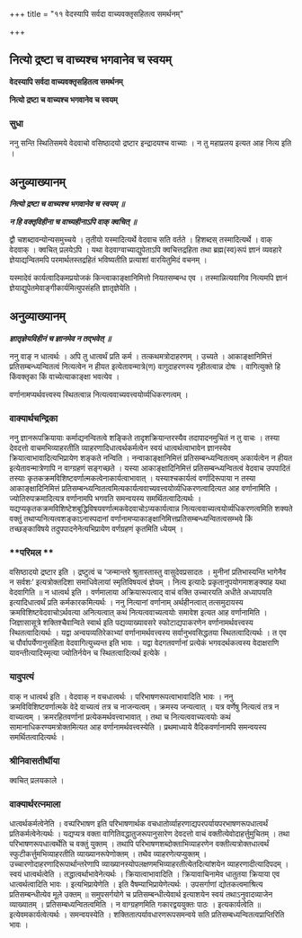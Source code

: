 +++
title = "११ वेदस्यापि सर्वदा वाच्यवक्तृसहितत्व समर्थनम्"

+++


## नित्यो द्रष्टा च वाच्यश्च भगवानेव च स्वयम्

**वेदस्यापि सर्वदा वाच्यवक्तृसहितत्व समर्थनम्**

**नित्यो द्रष्टा च वाच्यश्च भगवानेव च स्वयम्**

### **सुधा**

ननु सन्ति स्थितिसमये वेदवाचो वसिष्ठादयो द्रष्टार इन्द्रादयश्च वाच्याः । न तु महाप्रलय इत्यत आह नित्य इति ।

## **अनुव्याख्यानम्**

***नित्यो द्रष्टा च वाच्यश्च भगवानेव च स्वयम् ॥***

***न हि वक्तृविहीना च वाच्यहीनाऽपि वाक् क्वचित् ॥***

द्वौ चशब्दावन्योन्यसमुच्चये । तृतीयो यस्मादित्यर्थे वेदवाच सति वर्तते । हिशब्दस् तस्मादित्यर्थे । वाक् वेदवाक् । क्वचित् प्रलयेऽपि । यथा वेदवाग्वाच्याद्युपेताऽपि क्वचित्तद्रहिता तथा ब्रह्म(स्व)रूपं ज्ञानं व्यवहारे ज्ञेयाद्यन्वितमपि परमार्थतस्तद्रहितं भविष्यतीति प्रत्याशां वारयितुमिदं वचनम् ।

यस्मादेवं कार्यत्वादिकमप्रयोजकं किन्त्वाकाङ्क्षानिमित्तो नियतसम्बन्ध एव । तस्मान्नित्यवागिव नित्यमपि ज्ञानं ज्ञेयाद्युपेतमेवाङ्गीकार्यमित्युपसंहति ज्ञातृज्ञेयेति ।

## **अनुव्याख्यानम्**

***ज्ञातृज्ञेयविहीनं च ज्ञानमेव न तद्भवेत् ॥***

ननु वाङ् न धात्वर्थः । अपि तु धात्वर्थं प्रति कर्म । तत्कथमत्रोदाहरणम् । उच्यते । आकाङ्क्षानिमित्तं प्रतिसम्बन्ध्यन्वितत्वं नित्यत्वेन न हीयत इत्येतावन्मात्रे(ण) वागुदाहरणस्य गृहीतत्वान्न दोषः । वागित्युक्ते हि किंवक्तृका किं वाच्येत्याकाङ्क्षा भवत्येव ।

वर्णानामप्यर्थवत्त्वस्य स्थितत्वान्न नित्यत्ववाच्यवत्त्वयोर्व्यधिकरणत्वम् ।

### **वाक्यार्थचन्द्रिका**

ननु ज्ञानरूपक्रियायाः कर्माद्यनन्वितत्वे शङ्किते तादृशक्रियान्तरस्यैव तदापादनमुचितं न तु वाचः । तस्या देवदत्तो वाचमभिव्याहरतीति व्याहरणादिधात्वर्थकर्मत्वेन स्वयं धात्वर्थत्वाभावेन ज्ञानस्येव क्रियात्वाभावादित्यभिप्रायेण शङ्कते नन्विति । नन्वाकाङ्क्षानिमित्तं प्रतिसम्बन्ध्यन्वितत्वम् अकार्यत्वेन न हीयत इत्येतावन्मात्रेणापि न वाग्ग्रहणं सङ्गच्छते । यस्या आकाङ्क्षादिनिमित्तं प्रतिसम्बन्ध्यन्वितत्वं वेदवाच उपपादितं तस्याः कृतकक्रमविशिष्टवर्णात्मकत्वेनाकार्यत्वाभावात् । यस्याश्चकार्यत्वं वर्णादिरूपाया न तस्या आकाङ्क्षादिनिमित्तं प्रतिसम्बन्ध्यन्वितत्वमित्यकार्यत्ववाच्यवत्त्वयोर्व्यधिकरणत्वादित्यत आह वर्णानामिति । ज्योतिरुपक्रमादित्यत्र वर्णानामपि भगवति समन्वयस्य समर्थितत्वादित्यर्थः । यद्यप्यकृतकक्रमविशिष्टेशबुद्धिविषयवर्णात्मकवेदवाचोऽप्यकार्यत्वान्न नित्यत्ववाच्यत्वयोर्व्यधिकरणत्वमिति शक्यते वक्तुं तथाप्यनित्यत्वशङ्काऽनास्पदानां वर्णानामप्याकाङ्क्षानिमित्तप्रतिसम्बन्ध्यन्वितत्वसम्भवे किं तच्छङ्काविषये तदुपपादनेनेत्यभिप्रायेण वर्णग्रहणं कृतमिति ध्येयम् ।

### **परिमल **

वसिष्ठादयो द्रष्टार इति । द्रष्टुत्वं च ‘जन्मान्तरे श्रुतास्तास्तु वासुदेवप्रसादतः । मुनीनां प्रतिभास्यन्ति भागेनैव न सर्वशः’ इत्यत्रोक्तदिशा समाधिवेलायां स्मृतिविषयत्वं ज्ञेयम् । नित्य इत्यादेः प्रकृतानुपयोगमाशङ्क्याह यथा वेदवागिति ॥ न धात्वर्थ इति । वर्णमालाया अक्रियारूपत्वाद् वाचं वक्ति उच्चारयति अधीते अध्यापयति इत्यादिधात्वर्थं प्रति कर्मकारकमित्यर्थः । ननु नित्यानां वर्णानाम् अर्थहीनत्वात् तत्समुदायस्य क्रमविशिष्टवेदवाचोऽर्थवत्या अनित्यत्वात् कथं नित्यत्ववाच्यत्वयोः समावेश इत्यत आह वर्णानामिति । जिज्ञासासूत्रे शक्तिश्चैवान्विते स्वार्थ इति पद्यव्याख्यावसरे स्फोटाद्यपाकरणेन वर्णानामर्थवत्त्वस्य स्थितत्वादित्यर्थः । यद्वा अन्वयव्यतिरेकाभ्यां वर्णानामर्थवत्त्वस्य सर्वानुभवसिद्धतया स्थितत्वादित्यर्थः । त एव च पौर्वापर्येणानुसंहिता वेदवागित्युच्यन्त इति भावः । यद्वा वेदगतवर्णानां प्रत्येकं भगवदर्थकत्वस्य वेदाक्षराणि यावन्तीत्यादिस्मृत्या ज्योतिर्नयेन च स्थितत्वादित्यर्थ इत्येके ।

### **यादुपत्यं**

वाक् न धात्वर्थ इति । वेदवाक् न वचधात्वर्थः । परिभाषणरूपत्वाभावादिति भावः । ननु क्रमविविशिष्टवर्णात्मके वेदे वाच्यत्वं तत्र च नाजन्यत्वम् । क्रमस्य जन्यत्वात् । यत्र वर्णेषु नित्यत्वं तत्र न वाच्यत्वम् । क्रमरहितवर्णानां प्रत्येकमर्थवत्त्वाभावात् । तथा च नित्यत्ववाच्यत्वयोः कथं सामानाधिकरण्यमत्रोक्तमित्यत आह वर्णानामर्थवत्त्वस्येति । प्रथमाध्याये वैदिकवर्णानामपि समन्वयस्य समर्थितत्वादित्यर्थः ।

### **श्रीनिवासतीर्थीया**

क्वचित् प्रलयकाले ।

### **वाक्यार्थरत्नमाला**

धात्वर्थकर्मत्वेनेति । वच्परिभाषण इति परिभाषणार्थक वचधातोर्व्याहरणाद्यपरपर्यायपरभाषणरूपधात्वर्थं प्रतिकर्मत्वेनेत्यर्थः । यद्यप्यत्र वक्ता वागितिवद्धातुजरूपानुसारेण देवदत्तो वाचं वक्तीत्येवोदाहर्त्तुमुचितम् । तथा परिभाषणरूपधात्वर्थेति च वक्तुं युक्तम् । तथापि परिभाषणशब्दोक्ताभिव्याहरणेन वक्तीत्यत्रोक्तधात्वर्थं स्फुटीकर्त्तुमभिव्याहरतीति व्याख्यानरूपेणोक्तम् । तथैव व्याहरणेत्यप्युक्तम् । उच्चारणोदाहरणादिरूपार्थान्तरेणापि व्याख्यानस्योपलक्षणमभिव्याहरतीत्येतदित्यांशयेन व्याहरणादीत्यादिपदम् । स्वयं धात्वर्थत्वेति । तद्धात्वर्थाभावेनेत्यर्थः । क्रियात्वाभावादिति । क्रियावाचिनामेव धातुतया क्रियाया एव धात्वर्थत्वादिति भावः । इत्यभिप्रायेणेति । इति वैषम्याभिप्रायेणेत्यर्थः । उपसर्गाणां द्योतकत्वमाश्रित्य प्रतिसम्बन्धीत्येव मूले उक्तम् ॥ समुपसर्गयोगे च प्रतिसम्बन्धीत्येवार्थ इत्याशयेन स्वयं तथाऽनुवादव्याजेन व्याख्यातम् । प्रतिसम्बध्यन्वितत्वमिति । न वाग्ग्रहणमिति गकारद्वययुक्तः पाठः । इत्यकार्यत्वेति ॥ इत्येवमकार्यत्वेत्यर्थः । समन्वयस्येति । शक्तितात्पर्यावधारणरूपसमन्वये सति प्रतिसम्बध्यन्वितत्वप्राप्तिरिति भावः ।

